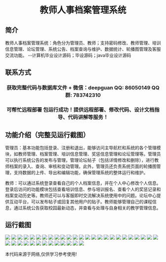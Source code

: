 <p><h1 align="center">教师人事档案管理系统</h1></p>

## 简介
教师人事档案管理系统：角色分为管理员、教师；支持密码修改、教师管理、培训信息管理、论坛管理、系统公告、档案查询与维护、数据统计、轮播图管理及客服交流功能。    --计算机毕业设计源码；毕设源码；java毕业设计源码


## 联系方式
<p><h3 align="center">获取完整代码与数据库文件 + 微信：deepguan QQ: 86050149 QQ群: 783742310</h3></p>
<p><h3 align="center">可帮忙远程部署 包运行成功！提供远程部署、修改代码、设计文档指导、代码讲解等服务！</h3></p>

## 功能介绍（完整见运行截图）
管理员：基本功能包括登录、注册和退出，能够访问主导航栏和系统的各个管理模块，如教师管理、档案管理、培训信息管理、奖惩信息管理和论坛管理等。管理员可以执行系统公告的发布与管理，管理论坛帖子（包括详情修改和删除），进行教师档案的录入、查询、审核和变动管理。此外，管理员还负责系统页面的轮播图管理，支持数据的上传、导出和编辑功能，确保管理系统的整体运行和维护。

教师：可以通过系统登录查看自己的个人档案信息，并在个人中心修改个人信息。登录后访问的功能模块包括查看培训信息、参与培训报名、查看个人的奖惩记录和档案变动历史等。教师还可以与客服即时交流解决系统使用中的问题。论坛中心提供互动平台，可以发布帖子或回复其他用户的贴子。教师能够管理自己的课程信息，通过系统公告获取校园最新动态，并查看与处理与自身相关的教学管理信息。


## 运行截图
![](img/001.jpg)
![](img/002.jpg)
![](img/003.jpg)
![](img/004.jpg)
![](img/005.jpg)
![](img/006.jpg)
![](img/007.jpg)
![](img/008.jpg)
![](img/009.jpg)
![](img/010.jpg)
![](img/011.jpg)
![](img/012.jpg)
![](img/013.jpg)
![](img/014.jpg)
![](img/015.jpg)
![](img/016.jpg)
![](img/017.jpg)
![](img/018.jpg)
![](img/019.jpg)
![](img/020.jpg)
![](img/021.jpg)
![](img/022.jpg)
![](img/023.jpg)
![](img/024.jpg)
![](img/025.jpg)
![](img/026.jpg)
![](img/027.jpg)
![](img/028.jpg)
![](img/029.jpg)
![](img/030.jpg)
![](img/031.jpg)
![](img/032.jpg)
![](img/033.jpg)
![](img/034.jpg)
![](img/035.jpg)
![](img/036.jpg)
![](img/037.jpg)
![](img/038.jpg)

<p>本代码来源于网络,仅供学习参考使用!</p>
